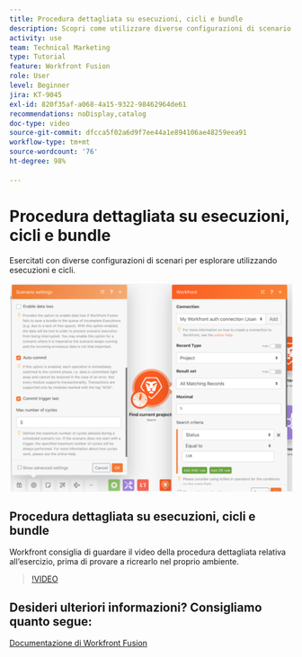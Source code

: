 ```yaml
---
title: Procedura dettagliata su esecuzioni, cicli e bundle
description: Scopri come utilizzare diverse configurazioni di scenario per esplorare utilizzando esecuzioni e cicli in  [!DNL Adobe Workfront Fusion].
activity: use
team: Technical Marketing
type: Tutorial
feature: Workfront Fusion
role: User
level: Beginner
jira: KT-9045
exl-id: 820f35af-a068-4a15-9322-98462964de61
recommendations: noDisplay,catalog
doc-type: video
source-git-commit: dfcca5f02a6d9f7ee44a1e894106ae48259eea91
workflow-type: tm+mt
source-wordcount: '76'
ht-degree: 98%

---
```


# Procedura dettagliata su esecuzioni, cicli e bundle

Esercitati con diverse configurazioni di scenari per esplorare utilizzando esecuzioni e cicli.

![Immagine delle impostazioni di esecuzioni e cicli](assets/execution-history-and-scheduling-6.png)

## Procedura dettagliata su esecuzioni, cicli e bundle

Workfront consiglia di guardare il video della procedura dettagliata relativa all’esercizio, prima di provare a ricrearlo nel proprio ambiente.

>[!VIDEO](https://video.tv.adobe.com/v/335286/?quality=12&learn=on&enablevpops)



## Desideri ulteriori informazioni? Consigliamo quanto segue:

[Documentazione di Workfront Fusion](https://experienceleague.adobe.com/it/docs/workfront-fusion/using/get-started-with-fusion/understand-workfront-fusion/workfront-fusion-overview)
